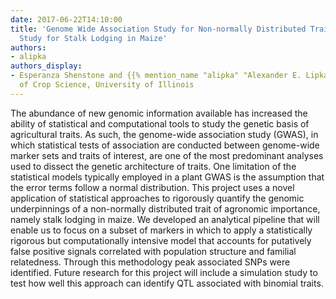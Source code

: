 ```yaml
---
date: 2017-06-22T14:10:00
title: 'Genome Wide Association Study for Non-normally Distributed Traits: A Case
  Study for Stalk Lodging in Maize'
authors:
- alipka
authors_display:
- Esperanza Shenstone and {{% mention_name "alipka" "Alexander E. Lipka" %}}, Dept.
  of Crop Science, University of Illinois
---
```

The abundance of new genomic information available has increased the ability of statistical and computational tools to study the genetic basis of agricultural traits. As such, the genome-wide association study (GWAS), in which statistical tests of association are conducted between genome-wide marker sets and traits of interest, are one of the most predominant analyses used to dissect the genetic architecture of traits. One limitation of the statistical models typically employed in a plant GWAS is the assumption that the error terms follow a normal distribution. This project uses a novel application of statistical approaches to rigorously quantify the genomic underpinnings of a non-normally distributed trait of agronomic importance, namely stalk lodging in maize. We developed an analytical pipeline that will enable us to focus on a subset of markers in which to apply a statistically rigorous but computationally intensive model that accounts for putatively false positive signals correlated with population structure and familial relatedness. Through this methodology peak associated SNPs were identified. Future research for this project will include a simulation study to test how well this approach can identify QTL associated with binomial traits.
